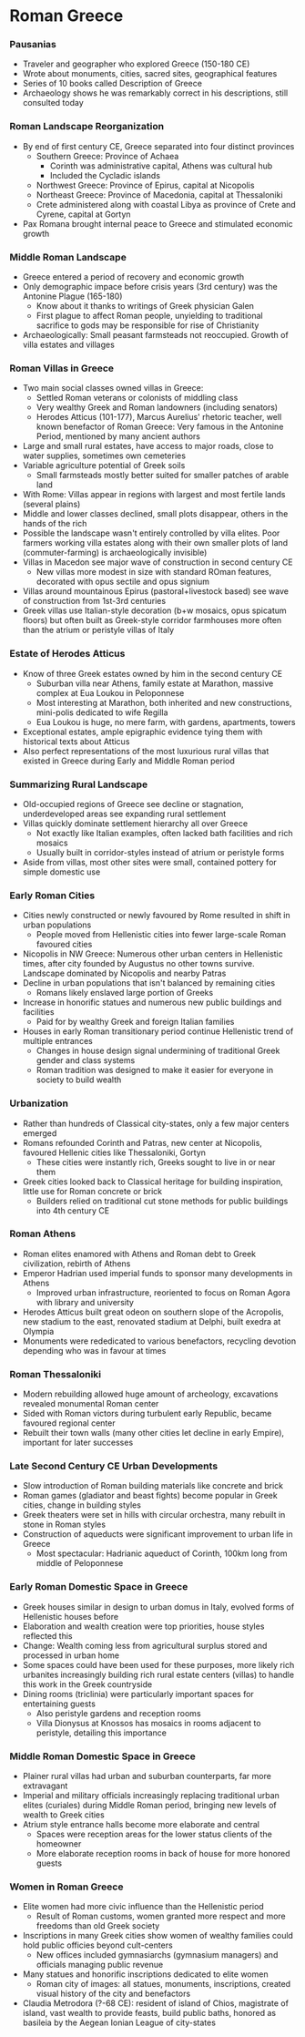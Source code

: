 # Roman Greece
### Pausanias
 - Traveler and geographer who explored Greece (150-180 CE)
 - Wrote about monuments, cities, sacred sites, geographical features
 - Series of 10 books called Description of Greece
 - Archaeology shows he was remarkably correct in his descriptions, still consulted today

### Roman Landscape Reorganization
 - By end of first century CE, Greece separated into four distinct provinces
	 - Southern Greece: Province of Achaea
		 - Corinth was administrative capital, Athens was cultural hub
		 - Included the Cycladic islands
	 - Northwest Greece: Province of Epirus, capital at Nicopolis
	 - Northeast Greece: Province of Macedonia, capital at Thessaloniki
	 - Crete administered along with coastal Libya as province of Crete and Cyrene, capital at Gortyn
 - Pax Romana brought internal peace to Greece and stimulated economic growth

### Middle Roman Landscape
 - Greece entered a period of recovery and economic growth
 - Only demographic impace before crisis years (3rd century) was the Antonine Plague (165-180)
	 - Know about it thanks to writings of Greek physician Galen
	 - First plague to affect Roman people, unyielding to traditional sacrifice to gods may be responsible for rise of Christianity
 - Archaeologically: Small peasant farmsteads not reoccupied. Growth of villa estates and villages

### Roman Villas in Greece
 - Two main social classes owned villas in Greece:
	 - Settled Roman veterans or colonists of middling class
	 - Very wealthy Greek and Roman landowners (including senators)
	 - Herodes Atticus (101-177), Marcus Aurelius' rhetoric teacher, well known benefactor of Roman Greece: Very famous in the Antonine Period, mentioned by many ancient authors
 - Large and small rural estates, have access to major roads, close to water supplies, sometimes own cemeteries
 - Variable agriculture potential of Greek soils
	 - Small farmsteads mostly better suited for smaller patches of arable land
 - With Rome: Villas appear in regions with largest and most fertile lands (several plains)
 - Middle and lower classes declined, small plots disappear, others in the hands of the rich
 - Possible the landscape wasn't entirely controlled by villa elites. Poor farmers working villa estates along with their own smaller plots of land (commuter-farming) is archaeologically invisible)
 - Villas in Macedon see major wave of construction in second century CE
	 - New villas more modest in size with standard ROman features, decorated with opus sectile and opus signium
 - Villas around mountainous Epirus (pastoral+livestock based) see wave of construction from 1st-3rd centuries
 - Greek villas use Italian-style decoration (b+w mosaics, opus spicatum floors) but often built as Greek-style corridor farmhouses more often than the atrium or peristyle villas of Italy

### Estate of Herodes Atticus
 - Know of three Greek estates owned by him in the second century CE
	 - Suburban villa near Athens, family estate at Marathon, massive complex at Eua Loukou in Peloponnese
	 - Most interesting at Marathon, both inherited and new constructions, mini-polis dedicated to wife Regilla
	 - Eua Loukou is huge, no mere farm, with gardens, apartments, towers
 - Exceptional estates, ample epigraphic evidence tying them with historical texts about Atticus
 - Also perfect representations of the most luxurious rural villas that existed in Greece during Early and Middle Roman period

### Summarizing Rural Landscape
 - Old-occupied regions of Greece see decline or stagnation, underdeveloped areas see expanding rural settlement
 - Villas quickly dominate settlement hierarchy all over Greece
	 - Not exactly like Italian examples, often lacked bath facilities and rich mosaics
	 - Usually built in corridor-styles instead of atrium or peristyle forms
 - Aside from villas, most other sites were small, contained pottery for simple domestic use

### Early Roman Cities
 - Cities newly constructed or newly favoured by Rome resulted in shift in urban populations
	 - People moved from Hellenistic cities into fewer large-scale Roman favoured cities
 - Nicopolis in NW Greece: Numerous other urban centers in Hellenistic times, after city founded by Augustus no other towns survive. Landscape dominated by Nicopolis and nearby Patras
 - Decline in urban populations that isn't balanced by remaining cities
	 - Romans likely enslaved large portion of Greeks
 - Increase in honorific statues and numerous new public buildings and facilities
	 - Paid for by wealthy Greek and foreign Italian families
 - Houses in early Roman transitionary period continue Hellenistic trend of multiple entrances
	 - Changes in house design signal undermining of traditional Greek gender and class systems
	 - Roman tradition was designed to make it easier for everyone in society to build wealth

### Urbanization
 - Rather than hundreds of Classical city-states, only a few major centers emerged
 - Romans refounded Corinth and Patras, new center at Nicopolis, favoured Hellenic cities like Thessaloniki, Gortyn
	 - These cities were instantly rich, Greeks sought to live in or near them
 - Greek cities looked back to Classical heritage for building inspiration, little use for Roman concrete or brick
	 - Builders relied on traditional cut stone methods for public buildings into 4th century CE

### Roman Athens
 - Roman elites enamored with Athens and Roman debt to Greek civilization, rebirth of Athens
 - Emperor Hadrian used imperial funds to sponsor many developments in Athens
	 - Improved urban infrastructure, reoriented to focus on Roman Agora with library and university
 - Herodes Atticus built great odeon on southern slope of the Acropolis, new stadium to the east, renovated stadium at Delphi, built exedra at Olympia
 - Monuments were rededicated to various benefactors, recycling devotion depending who was in favour at times

### Roman Thessaloniki
 - Modern rebuilding allowed huge amount of archeology, excavations revealed monumental Roman center
 - Sided with Roman victors during turbulent early Republic, became favoured regional center
 - Rebuilt their town walls (many other cities let decline in early Empire), important for later successes

### Late Second Century CE Urban Developments
 - Slow introduction of Roman building materials like concrete and brick
 - Roman games (gladiator and beast fights) become popular in Greek cities, change in building styles
 - Greek theaters were set in hills with circular orchestra, many rebuilt in stone in Roman styles
 - Construction of aqueducts were significant improvement to urban life in Greece
	 - Most spectacular: Hadrianic aqueduct of Corinth, 100km long from middle of Peloponnese

### Early Roman Domestic Space in Greece
 - Greek houses similar in design to urban domus in Italy, evolved forms of Hellenistic houses before
 - Elaboration and wealth creation were top priorities, house styles reflected this
 - Change: Wealth coming less from agricultural surplus stored and processed in urban home
 - Some spaces could have been used for these purposes, more likely rich urbanites increasingly building rich rural estate centers (villas) to handle this work in the Greek countryside
 - Dining rooms (triclinia) were particularly important spaces for entertaining guests
	 - Also peristyle gardens and reception rooms
	 - Villa Dionysus at Knossos has mosaics in rooms adjacent to peristyle, detailing this importance

### Middle Roman Domestic Space in Greece
 - Plainer rural villas had urban and suburban counterparts, far more extravagant
 - Imperial and military officials increasingly replacing traditional urban elites (curiales) during Middle Roman period, bringing new levels of wealth to Greek cities
 - Atrium style entrance halls become more elaborate and central
	 - Spaces were reception areas for the lower status clients of the homeowner
	 - More elaborate reception rooms in back of house for more honored guests

### Women in Roman Greece
 - Elite women had more civic influence than the Hellenistic period
	 - Result of Roman customs, women granted more respect and more freedoms than old Greek society
 - Inscriptions in many Greek cities show women of wealthy families could hold public officies beyond cult-centers
	 - New offices included gymnasiarchs (gymnasium managers) and officials managing public revenue
 - Many statues and honorific inscriptions dedicated to elite women
	 - Roman city of images: all statues, monuments, inscriptions, created visual history of the city and benefactors
 - Claudia Metrodora (?-68 CE): resident of island of Chios, magistrate of island, vast wealth to provide feasts, build public baths, honored as basileia by the Aegean Ionian League of city-states
